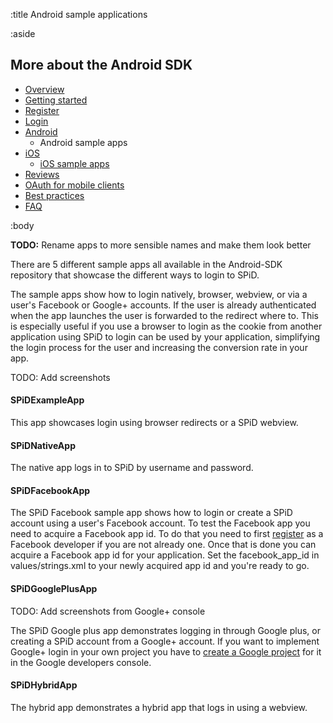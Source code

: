 :title Android sample applications

:aside

## More about the Android SDK

- [Overview](/mobile/overview/)
- [Getting started](/mobile/mobile-development/)
- [Register](/mobile/register/)
- [Login](/mobile/login/)
- [Android](/sdks/android/)
    - Android sample apps
- [iOS](/sdks/ios/)
    - [iOS sample apps](/sdks/ios/sample-apps/)
- [Reviews](/mobile/reviews/)
- [OAuth for mobile clients](/mobile/oauth-authentication-on-mobile-devices/)
- [Best practices](/mobile/best-practices/)
- [FAQ](/mobile/faq/)

:body

**TODO:** Rename apps to more sensible names and make them look better

There are 5 different sample apps all available in the Android-SDK repository that showcase the different ways to login to SPiD.

The sample apps show how to login natively, browser, webview, or via a user's Facebook or Google+ accounts. If the user is already authenticated when the app launches the user is forwarded to the redirect where to. This is especially useful if you use a browser to login as the cookie from another application using SPiD to login can be used by your application, simplifying the login process for the user and increasing the conversion rate in your app.

TODO: Add screenshots

#### SPiDExampleApp

This app showcases login using browser redirects or a SPiD webview.

#### SPiDNativeApp

The native app logs in to SPiD by username and password.

#### SPiDFacebookApp

The SPiD Facebook sample app shows how to login or create a SPiD account using a user's Facebook account. To test the Facebook app you need to acquire a Facebook app id. To do that you need to first [register](https://developers.facebook.com/apps) as a Facebook developer if you are not already one. Once that is done you can acquire a Facebook app id for your application. Set the facebook_app_id in values/strings.xml to your newly acquired app id and you're ready to go.

#### SPiDGooglePlusApp

TODO: Add screenshots from Google+ console

The SPiD Google plus app demonstrates logging in through Google plus, or creating a SPiD account from a Google+ account. If you want to implement Google+ login in your own project you have to [create a Google project](https://console.developers.google.com/project) for it in the Google developers console. 

#### SPiDHybridApp

The hybrid app demonstrates a hybrid app that logs in using a webview.

